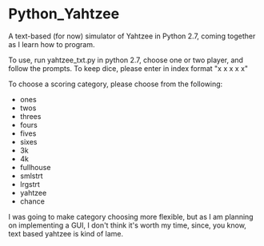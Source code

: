 Python_Yahtzee
==============

A text-based (for now) simulator of Yahtzee in Python 2.7, coming together as I learn how to program.

To use, run yahtzee_txt.py in python 2.7, choose one or two player, and follow the prompts. To keep dice, please enter in index format "x x x x x"

To choose a scoring category, please choose from the following:

+ ones
+ twos
+ threes
+ fours
+ fives
+ sixes
+ 3k
+ 4k
+ fullhouse
+ smlstrt
+ lrgstrt
+ yahtzee
+ chance

I was going to make category choosing more flexible, but as I am planning on implementing a GUI, I don't think it's worth my time, since, you know, text based yahtzee is kind of lame.
